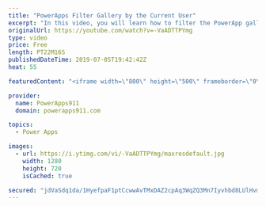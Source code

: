 ```yaml
---
title: "PowerApps Filter Gallery by the Current User"
excerpt: "In this video, you will learn how to filter the PowerApp gallery by the current logged on user. We look at using both the User() method and the Office365 ID method just to add spice. We also demo on SharePoint but applies to other data sources, like SQL, just the same.   PowerApps Video on the filter"
originalUrl: https://youtube.com/watch?v=-VaADTTPYmg
type: video
price: Free
length: PT22M16S
publishedDateTime: 2019-07-05T19:42:42Z
heat: 55

featuredContent: "<iframe width=\"800\" height=\"500\" frameborder=\"0\" src=\"https://www.youtube.com/embed/-VaADTTPYmg\" allow=\"accelerometer; autoplay; encrypted-media; gyroscope; picture-in-picture\" allowfullscreen></iframe>"

provider:
  name: PowerApps911
  domain: powerapps911.com

topics:
  - Power Apps

images:
  - url: https://i.ytimg.com/vi/-VaADTTPYmg/maxresdefault.jpg
    width: 1280
    height: 720
    isCached: true

secured: "jdVaSdq1da/1HyefpaF1ptCcwwAvTMxDAZ2cpAq3WqZQ3Mn7Iyvhbd8LUlHvmDQgEsO4Ny0Ot17/+4zKZDxZm5rgqLTH9Ezh+RCQqI1JCqoiNJmz0p0znlANK3asuWUpjDpBayXMO7A9BqxTjIswJbVOfTkI9nZYUOlyYYYFaFdDlzQA5eyXsWRUhPqeD0jU/URsTFad4U6I3L0o5S9AccRVc5otTe8k/Oucl7ID6xavfdcnNL6HrxXH7i9hIGADV5wp3OCwr57yce5JATV1/OUdapheX88HaMXlsZUryvap3PxOHr0Q0cuDICvzXIEtT/ohg7ihe5C2mbBBntne2rkywMlIWZsRymTJCHqbhqHk/xQNAt3q8wK132Pp/wsBAf0MZwDqAcUNiAZMri9WF2tHuJecqdz5wS+hlqjYRkA=;pcusvYK9Vb8CXlmYQFqclQ=="
---
```


